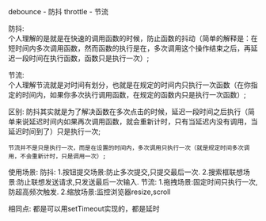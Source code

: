 debounce - 防抖
throttle - 节流

防抖:  
    个人理解的是就是在快速的调用函数的时候，防止函数的抖动（简单的解释是：在短时间内多次调用函数，然而函数的执行是在，多次调用这个操作结束之后，再延迟一段时间在执行函数，函数只是执行一次）;

节流:  
    个人理解节流就是对时间有划分，也就是在规定的时间内只执行一次函数（在你指定的时间内，如果你多次执行调用函数，在规定的函数内只是执行一次函数）;

区别:
    防抖其实就是为了解决函数在多次点击的时候，延迟一段时间之后执行（简单来说延迟时间内如果再次调用函数，就会重新计时，只有当延迟内没有调用，当延迟时间到了）只是执行一次;

    节流并不是只是执行一次，而是在设置的时间内，多次调用只执行一次（就是规定时间多次调用，不会重新计时，只是调用一次）;

使用场景: 
    防抖:
        1.按钮提交场景:防止多次提交,只提交最后一次.
        2.搜索框联想场景:防止联想发送请求,只发送最后一次输入.
    节流:
        1.拖拽场景:固定时间只执行一次,防超高频次触发.
        2.缩放场景:监控浏览器resize,scroll



相同点:
    都是可以用setTimeout实现的，都是延时